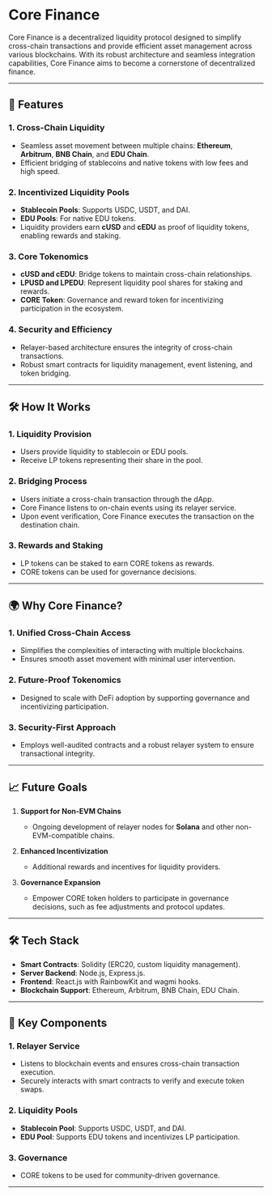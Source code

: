 # Core Finance

Core Finance is a decentralized liquidity protocol designed to simplify cross-chain transactions and provide efficient asset management across various blockchains. With its robust architecture and seamless integration capabilities, Core Finance aims to become a cornerstone of decentralized finance.

---

## 🚀 Features

### 1. Cross-Chain Liquidity
- Seamless asset movement between multiple chains: **Ethereum**, **Arbitrum**, **BNB Chain**, and **EDU Chain**.
- Efficient bridging of stablecoins and native tokens with low fees and high speed.

### 2. Incentivized Liquidity Pools
- **Stablecoin Pools**: Supports USDC, USDT, and DAI.
- **EDU Pools**: For native EDU tokens.
- Liquidity providers earn **cUSD** and **cEDU** as proof of liquidity tokens, enabling rewards and staking.

### 3. Core Tokenomics
- **cUSD and cEDU**: Bridge tokens to maintain cross-chain relationships.
- **LPUSD and LPEDU**: Represent liquidity pool shares for staking and rewards.
- **CORE Token**: Governance and reward token for incentivizing participation in the ecosystem.

### 4. Security and Efficiency
- Relayer-based architecture ensures the integrity of cross-chain transactions.
- Robust smart contracts for liquidity management, event listening, and token bridging.

---

## 🛠️ How It Works

### 1. Liquidity Provision
- Users provide liquidity to stablecoin or EDU pools.
- Receive LP tokens representing their share in the pool.

### 2. Bridging Process
- Users initiate a cross-chain transaction through the dApp.
- Core Finance listens to on-chain events using its relayer service.
- Upon event verification, Core Finance executes the transaction on the destination chain.

### 3. Rewards and Staking
- LP tokens can be staked to earn CORE tokens as rewards.
- CORE tokens can be used for governance decisions.

---

## 🌍 Why Core Finance?

### 1. Unified Cross-Chain Access
- Simplifies the complexities of interacting with multiple blockchains.
- Ensures smooth asset movement with minimal user intervention.

### 2. Future-Proof Tokenomics
- Designed to scale with DeFi adoption by supporting governance and incentivizing participation.

### 3. Security-First Approach
- Employs well-audited contracts and a robust relayer system to ensure transactional integrity.

---

## 📈 Future Goals

1. **Support for Non-EVM Chains**  
   - Ongoing development of relayer nodes for **Solana** and other non-EVM-compatible chains.

2. **Enhanced Incentivization**  
   - Additional rewards and incentives for liquidity providers.

3. **Governance Expansion**  
   - Empower CORE token holders to participate in governance decisions, such as fee adjustments and protocol updates.

---

## 🛠️ Tech Stack

- **Smart Contracts**: Solidity (ERC20, custom liquidity management).
- **Server Backend**: Node.js, Express.js.
- **Frontend**: React.js with RainbowKit and wagmi hooks.
- **Blockchain Support**: Ethereum, Arbitrum, BNB Chain, EDU Chain.

---

## 🔑 Key Components

### 1. Relayer Service
- Listens to blockchain events and ensures cross-chain transaction execution.
- Securely interacts with smart contracts to verify and execute token swaps.

### 2. Liquidity Pools
- **Stablecoin Pool**: Supports USDC, USDT, and DAI.
- **EDU Pool**: Supports EDU tokens and incentivizes LP participation.

### 3. Governance
- CORE tokens to be used for community-driven governance.

---


